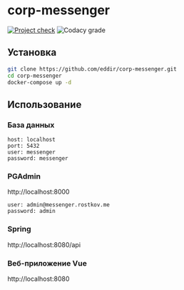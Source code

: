 # corp-messenger
[![Project check](https://github.com/eddir/corp-messenger/actions/workflows/deployment.yml/badge.svg)](https://github.com/eddir/corp-messenger/actions/workflows/deployment.yml)
![Codacy grade](https://img.shields.io/codacy/grade/9edfafacb39f4a688102ee109f155140)
## Установка

```bash
git clone https://github.com/eddir/corp-messenger.git
cd corp-messenger
docker-compose up -d
```

## Использование

### База данных
```
host: localhost
port: 5432
user: messenger
password: messenger
```

### PGAdmin
http://localhost:8000
```
user: admin@messenger.rostkov.me
password: admin
```

### Spring
http://localhost:8080/api

### Веб-приложение Vue
http://localhost:8080
